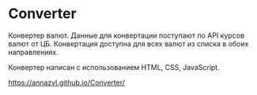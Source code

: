 # Converter

Конвертер валют. Данные для конвертации поступают по API курсов валют от ЦБ. Конвертация доступна для всех валют из списка в обоих направлениях.

Конвертер написан с использованием HTML, CSS, JavaScript.

https://annazvl.github.io/Converter/
